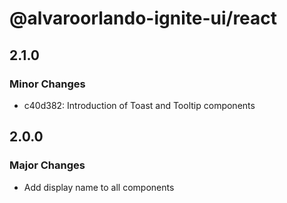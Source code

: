 # @alvaroorlando-ignite-ui/react

## 2.1.0

### Minor Changes

- c40d382: Introduction of Toast and Tooltip components

## 2.0.0

### Major Changes

- Add display name to all components
